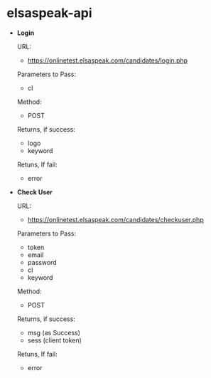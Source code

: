 # elsaspeak-api

* **Login**

	URL:
	* https://onlinetest.elsaspeak.com/candidates/login.php

	Parameters to Pass:
	* cl

	Method:
	* POST

	Returns, if success:
	* logo
	* keyword

	Retuns, If fail:
	* error

* **Check User**

	URL:
	* https://onlinetest.elsaspeak.com/candidates/checkuser.php

	Parameters to Pass:
	* token
	* email
	* password
	* cl
	* keyword

	Method:
	* POST

	Returns, if success:
	* msg (as Success)
	* sess (client token)

	Retuns, If fail:
	* error
